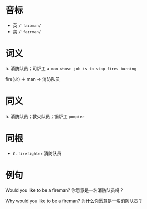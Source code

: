 # 音标

- 英 `/'faɪəmən/`
- 美 `/'faɪrmən/`

# 词义

n. 消防队员；司炉工
`a man whose job is to stop fires burning`



fire(火) ＋ man → 消防队员

# 同义

n. 消防队员；救火队员；锅炉工
`pompier`

# 同根

- n. `firefighter` 消防队员

# 例句

Would you like to be a fireman?
你愿意是一名消防队员吗？

Why would you like to be a fireman?
为什么你愿意是一名消防队员？


